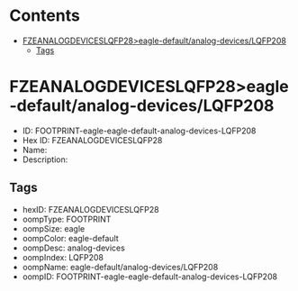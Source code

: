 



Contents
========

* [FZEANALOGDEVICESLQFP28>eagle-default/analog-devices/LQFP208](#fzeanalogdeviceslqfp28eagle-defaultanalog-deviceslqfp208)
	* [Tags](#tags)

# FZEANALOGDEVICESLQFP28>eagle-default/analog-devices/LQFP208

- ID: FOOTPRINT-eagle-eagle-default-analog-devices-LQFP208
- Hex ID: FZEANALOGDEVICESLQFP28
- Name: 
- Description: 

## Tags

- hexID: FZEANALOGDEVICESLQFP28
- oompType: FOOTPRINT
- oompSize: eagle
- oompColor: eagle-default
- oompDesc: analog-devices
- oompIndex: LQFP208
- oompName: eagle-default/analog-devices/LQFP208
- oompID: FOOTPRINT-eagle-eagle-default-analog-devices-LQFP208
